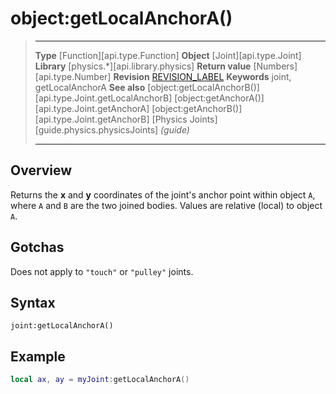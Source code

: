 # object:getLocalAnchorA()

> --------------------- ------------------------------------------------------------------------------------------
> __Type__              [Function][api.type.Function]
> __Object__            [Joint][api.type.Joint]
> __Library__           [physics.*][api.library.physics]
> __Return value__      [Numbers][api.type.Number]
> __Revision__          [REVISION_LABEL](REVISION_URL)
> __Keywords__          joint, getLocalAnchorA
> __See also__          [object:getLocalAnchorB()][api.type.Joint.getLocalAnchorB]
>								[object:getAnchorA()][api.type.Joint.getAnchorA]
>								[object:getAnchorB()][api.type.Joint.getAnchorB]
>								[Physics Joints][guide.physics.physicsJoints] _(guide)_
> --------------------- ------------------------------------------------------------------------------------------


## Overview

Returns the __x__ and __y__ coordinates of the joint's anchor point within object `A`, where `A` and `B` are the two joined bodies. Values are relative (local) to object `A`.

## Gotchas

Does not apply to `"touch"` or `"pulley"` joints.

## Syntax

	joint:getLocalAnchorA()

## Example

``````lua
local ax, ay = myJoint:getLocalAnchorA()
``````